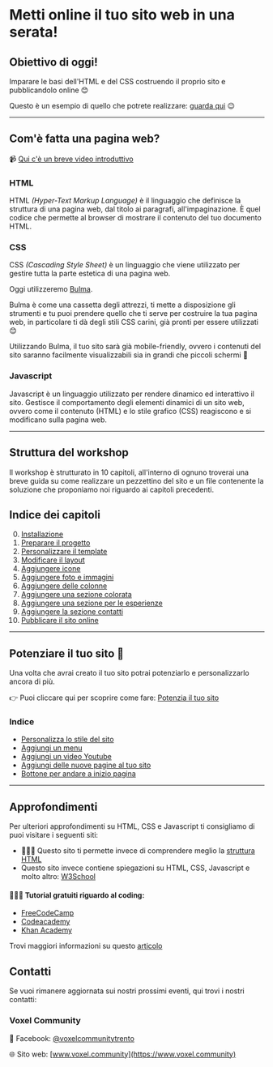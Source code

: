 # Metti online il tuo sito web in una serata!

## Obiettivo di oggi!

Imparare le basi dell'HTML e del CSS costruendo il proprio sito e pubblicandolo online 😊

Questo è un esempio di quello che potrete realizzare: [guarda qui](https://ladygaga-resume.netlify.com/) 😉

---

## Com'è fatta una pagina web?

📹  [Qui c'è un breve video introduttivo](https://www.youtube.com/watch?v=gT0Lh1eYk78)

### HTML

HTML _(Hyper-Text Markup Language)_ è il linguaggio che definisce la struttura di una pagina web, dal titolo ai paragrafi, all'impaginazione. È quel codice che permette al browser di mostrare il contenuto del tuo documento HTML.

### CSS

CSS _(Cascading Style Sheet)_ è un linguaggio che viene utilizzato per gestire tutta la parte estetica di una pagina web. 

Oggi utilizzeremo [Bulma](https://bulma.io).

Bulma è come una cassetta degli attrezzi, ti mette a disposizione gli strumenti e tu puoi prendere quello che ti serve per costruire la tua pagina web, in particolare ti dà degli stili CSS carini, già pronti per essere utilizzati 😊

Utilizzando Bulma, il tuo sito sarà già mobile-friendly, ovvero i contenuti del sito saranno facilmente visualizzabili sia in grandi che piccoli schermi 📱

### Javascript

Javascript è un linguaggio utilizzato per rendere dinamico ed interattivo il sito. Gestisce il comportamento degli elementi dinamici di un sito web, ovvero come il contenuto (HTML) e lo stile grafico (CSS) reagiscono e si modificano sulla pagina web.

---

## Struttura del workshop

Il workshop è strutturato in 10 capitoli, all'interno di ognuno troverai una breve guida su come realizzare un pezzettino del sito e un file contenente la soluzione che proponiamo noi riguardo ai capitoli precedenti. 

## Indice dei capitoli

00. [Installazione](00-installazione)
1. [Preparare il progetto](01-comincia-a-preparare-il-tuo-progetto)
2. [Personalizzare il template](02-inizia-a-personalizzare-il-template)
3. [Modificare il layout](03-modifica-il-layout)
4. [Aggiungere icone](04-aggiungi-le-prime-icone)
5. [Aggiungere foto e immagini](05-aggiungi-la-tua-foto)
6. [Aggiungere delle colonne](06-aggiungi-le-colonne)
7. [Aggiungere una sezione colorata](07-aggiungi-una-sezione-colorata)
8. [Aggiungere una sezione per le esperienze](08-crea-section-per-esperienze)
9. [Aggiungere la sezione contatti](09-crea-una-sezione-contatti)
10. [Pubblicare il sito online](10-carica-online-il-sito)

--- 

## Potenziare il tuo sito 🚀

Una volta che avrai creato il tuo sito potrai potenziarlo e personalizzarlo ancora di più.

👉 Puoi cliccare qui per scoprire come fare: [Potenzia il tuo sito](potenzia-il-tuo-sito)

### Indice

- [Personalizza lo stile del sito](potenzia-il-tuo-sito/lezioni/personalizza-stile)
- [Aggiungi un menu](potenzia-il-tuo-sito/lezioni/aggiungi-menu)
- [Aggiungi un video Youtube](potenzia-il-tuo-sito/lezioni/aggiungi-un-video-youtube)
- [Aggiungi delle nuove pagine al tuo sito](potenzia-il-tuo-sito/lezioni/aggiungi-nuove-pagine)
- [Bottone per andare a inizio pagina](potenzia-il-tuo-sito/lezioni/bottone-torna-inizio-pagina)

---

## Approfondimenti

Per ulteriori approfondimenti su HTML, CSS e Javascript ti consigliamo di puoi visitare i seguenti siti:

- 👩🏻‍💻 Questo sito ti permette invece di comprendere meglio la [struttura HTML](https://htmlreference.io/base/)
- Questo sito invece contiene spiegazioni su HTML, CSS, Javascript e molto altro: [W3School](https://www.w3schools.com)

#### 👩🏻‍💻 Tutorial gratuiti riguardo al coding:

- [FreeCodeCamp](https://www.freecodecamp.org/)
- [Codeacademy](https://www.codeacademy.com)
- [Khan Academy](https://it.khanacademy.org/computing/computer-programming/html-css)

Trovi maggiori informazioni su questo [articolo](https://www.voxel.community/it/-/blog/start-here)

## Contatti

Se vuoi rimanere aggiornata sui nostri prossimi eventi, qui trovi i nostri contatti: 

### Voxel Community

🔵 Facebook: [@voxelcommunitytrento](https://www.facebook.com/voxelcommunitytrento)

🌐 Sito web: [www.voxel.community](https://www.voxel.community)
